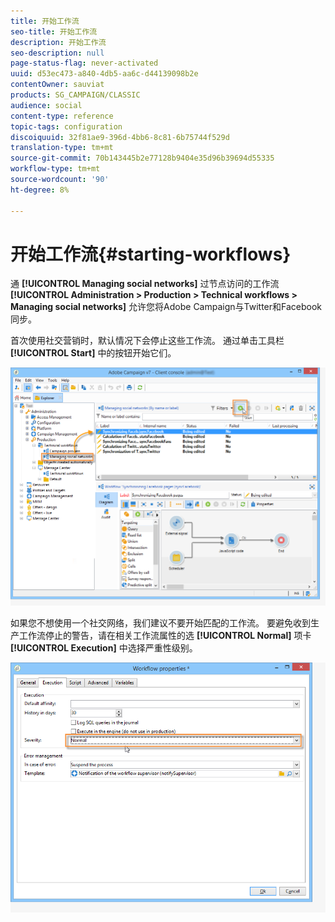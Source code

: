 ```yaml
---
title: 开始工作流
seo-title: 开始工作流
description: 开始工作流
seo-description: null
page-status-flag: never-activated
uuid: d53ec473-a840-4db5-aa6c-d44139098b2e
contentOwner: sauviat
products: SG_CAMPAIGN/CLASSIC
audience: social
content-type: reference
topic-tags: configuration
discoiquuid: 32f81ae9-396d-4bb6-8c81-6b75744f529d
translation-type: tm+mt
source-git-commit: 70b143445b2e77128b9404e35d96b39694d55335
workflow-type: tm+mt
source-wordcount: '90'
ht-degree: 8%

---
```



# 开始工作流{#starting-workflows}

通 **[!UICONTROL Managing social networks]** 过节点访问的工作流 **[!UICONTROL Administration > Production > Technical workflows > Managing social networks]** 允许您将Adobe Campaign与Twitter和Facebook同步。

首次使用社交营销时，默认情况下会停止这些工作流。 通过单击工具栏 **[!UICONTROL Start]** 中的按钮开始它们。

![](assets/social_start_workflows.png)

如果您不想使用一个社交网络，我们建议不要开始匹配的工作流。 要避免收到生产工作流停止的警告，请在相关工作流属性的选 **[!UICONTROL Normal]** 项卡 **[!UICONTROL Execution]** 中选择严重性级别。

![](assets/social_start_workflows2.png)

